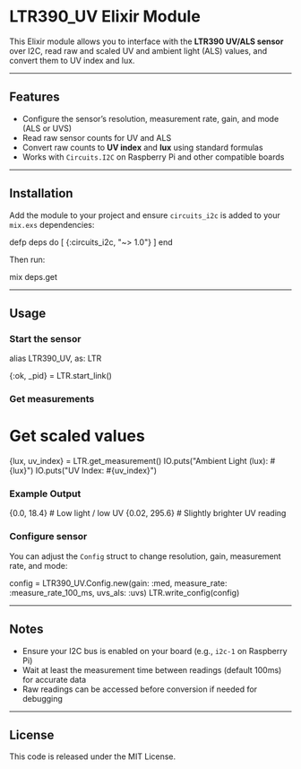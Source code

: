 # LTR390_UV Elixir Module

This Elixir module allows you to interface with the **LTR390 UV/ALS sensor** over I2C, read raw and scaled UV and ambient light (ALS) values, and convert them to UV index and lux.

---

## Features

- Configure the sensor’s resolution, measurement rate, gain, and mode (ALS or UVS)  
- Read raw sensor counts for UV and ALS  
- Convert raw counts to **UV index** and **lux** using standard formulas  
- Works with `Circuits.I2C` on Raspberry Pi and other compatible boards  

---

## Installation

Add the module to your project and ensure `circuits_i2c` is added to your `mix.exs` dependencies:

defp deps do
  [
    {:circuits_i2c, "~> 1.0"}
  ]
end

Then run:

mix deps.get

---

## Usage

### Start the sensor

alias LTR390_UV, as: LTR

{:ok, _pid} = LTR.start_link()

### Get measurements

# Get scaled values
{lux, uv_index} = LTR.get_measurement()
IO.puts("Ambient Light (lux): #{lux}")
IO.puts("UV Index: #{uv_index}")

### Example Output

{0.0, 18.4}      # Low light / low UV
{0.02, 295.6}    # Slightly brighter UV reading

### Configure sensor

You can adjust the `Config` struct to change resolution, gain, measurement rate, and mode:

config = LTR390_UV.Config.new(gain: :med, measure_rate: :measure_rate_100_ms, uvs_als: :uvs)
LTR.write_config(config)

---

## Notes

- Ensure your I2C bus is enabled on your board (e.g., `i2c-1` on Raspberry Pi)  
- Wait at least the measurement time between readings (default 100ms) for accurate data  
- Raw readings can be accessed before conversion if needed for debugging  

---

## License

This code is released under the MIT License.
